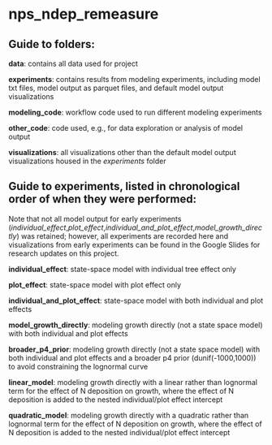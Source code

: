# nps_ndep_remeasure

## Guide to folders:

**data**: contains all data used for project

**experiments**: contains results from modeling experiments, including model txt files, model output as parquet files, and default model output visualizations

**modeling_code**: workflow code used to run different modeling experiments

**other_code**: code used, e.g., for data exploration or analysis of model output

**visualizations**: all visualizations other than the default model output visualizations housed in the *experiments* folder

## Guide to experiments, listed in chronological order of when they were performed: 

Note that not all model output for early experiments (*individual_effect*,*plot_effect*,*individual_and_plot_effect*,*model_growth_directly*) was retained; however, all experiments are recorded here and visualizations from early experiments can be found in the Google Slides for research updates on this project.

**individual_effect**: state-space model with individual tree effect only

**plot_effect**: state-space model with plot effect only

**individual_and_plot_effect**: state-space model with both individual and plot effects

**model_growth_directly**: modeling growth directly (not a state space model) with both individual and plot effects

**broader_p4_prior**: modeling growth directly (not a state space model) with both individual and plot effects and a broader p4 prior (dunif(-1000,1000)) to avoid constraining the lognormal curve

**linear_model**: modeling growth directly with a linear rather than lognormal term for the effect of N deposition on growth, where the effect of N deposition is added to the nested individual/plot effect intercept

**quadratic_model**: modeling growth directly with a quadratic rather than lognormal term for the effect of N deposition on growth, where the effect of N deposition is added to the nested individual/plot effect intercept

